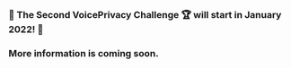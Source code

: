 ### 📢 The Second VoicePrivacy Challenge 🏆 will start in January 2022! 🚀
### More information is coming soon. ###

<!--
**Voice-Privacy-Challenge/Voice-Privacy-Challenge** is a ✨ _special_ ✨ repository because its `README.md` (this file) appears on your GitHub profile.
